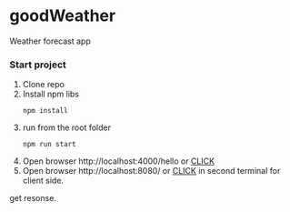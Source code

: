 # goodWeather

Weather forecast app

### Start project

1. Clone repo
2. Install npm libs
    ```
    npm install 
    ```
3. run from the root folder
    ```
    npm run start
    ```
4. Open browser http://localhost:4000/hello or [CLICK](http://localhost:4000/hello)
5. Open browser http://localhost:8080/ or [CLICK](http://localhost:8080/) in second terminal for client side.

get resonse.